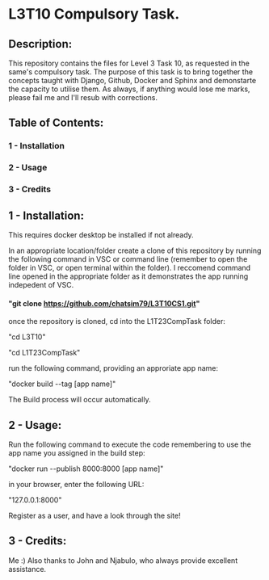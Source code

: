 # L3T10 Compulsory Task.

## Description:

This repository contains the files for Level 3 Task 10, as requested 
in the same's compulsory task. The purpose of this task is to bring 
together the concepts taught with Django, Github, Docker and Sphinx
and demonstarte the capacity to utilise them. As always, if 
anything would lose me marks, please fail me and I'll resub with 
corrections.

## Table of Contents:

### 1 - Installation
### 2 - Usage
### 3 - Credits

## 1 - Installation:

This requires docker desktop be installed if not already.

In an appropriate location/folder create a clone of this repository by 
running the following command in VSC or command line (remember to open 
the folder in VSC, or open terminal within the folder). I reccomend 
command line opened in the appropriate folder as it demonstrates the 
app running indepedent of VSC.

#### "git clone https://github.com/chatsim79/L3T10CS1.git"

once the repository is cloned, cd into the L1T23CompTask folder:

"cd L3T10"

"cd L1T23CompTask"

run the following command, providing an approriate app name:

"docker build --tag [app name]"

The Build process will occur automatically.

## 2 - Usage:

Run the following command to execute the code remembering to use the
app name you assigned in the build step:

"docker run --publish 8000:8000 [app name]"

in your browser, enter the following URL:

"127.0.0.1:8000"

Register as a user, and have a look through the site!

## 3 - Credits: 

Me :) Also thanks to John and Njabulo, who always provide excellent
assistance.
